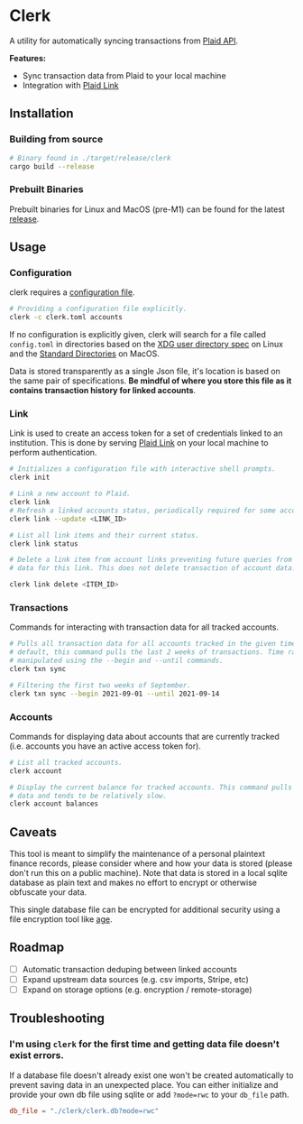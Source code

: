 # Clerk
A utility for automatically syncing transactions from [Plaid API][Plaid].

**Features:**
* Sync transaction data from Plaid to your local machine
* Integration with [Plaid Link][Plaid Link]

## Installation

### Building from source
```sh
# Binary found in ./target/release/clerk
cargo build --release
```

### Prebuilt Binaries
Prebuilt binaries for Linux and MacOS (pre-M1) can be found for the latest
[release](https://github.com/allancalix/clerk/releases).

## Usage

### Configuration
clerk requires a [configuration file](clerk.toml).

```sh
# Providing a configuration file explicitly.
clerk -c clerk.toml accounts
```

If no configuration is explicitly given, clerk will search for a file called
`config.toml` in directories based on the [XDG user directory spec](https://www.freedesktop.org/wiki/Software/xdg-user-dirs/)
on Linux and the [Standard Directories][] on MacOS.

Data is stored transparently as a single Json file, it's location is based on the
same pair of specifications. __Be mindful of where you store this file as it
contains transaction history for linked accounts__.

### Link
Link is used to create an access token for a set of credentials linked to an
institution. This is done by serving [Plaid Link][] on your local machine to
perform authentication.

```sh
# Initializes a configuration file with interactive shell prompts.
clerk init

# Link a new account to Plaid.
clerk link
# Refresh a linked accounts status, periodically required for some accounts
clerk link --update <LINK_ID>

# List all link items and their current status.
clerk link status

# Delete a link item from account links preventing future queries from retturning
# data for this link. This does not delete transaction of account data.

clerk link delete <ITEM_ID>
```

### Transactions
Commands for interacting with transaction data for all tracked accounts.

```sh
# Pulls all transaction data for all accounts tracked in the given time range. By
# default, this command pulls the last 2 weeks of transactions. Time range can be
# manipulated using the --begin and --until commands.
clerk txn sync

# Filtering the first two weeks of September.
clerk txn sync --begin 2021-09-01 --until 2021-09-14
```

### Accounts
Commands for displaying data about accounts that are currently tracked (i.e.
accounts you have an active access token for).

```sh
# List all tracked accounts.
clerk account

# Display the current balance for tracked accounts. This command pulls the latest
# data and tends to be relatively slow.
clerk account balances
```

## Caveats
This tool is meant to simplify the maintenance of a personal plaintext finance records,
please consider where and how your data is stored (please don't run this on a public
machine). Note that data is stored in a local sqlite database as plain text and
makes no effort to encrypt or otherwise obfuscate your data.

This single database file can be encrypted for additional security using a file
encryption tool like [age](https://github.com/FiloSottile/age).

## Roadmap
- [ ] Automatic transaction deduping between linked accounts
- [ ] Expand upstream data sources (e.g. csv imports, Stripe, etc)
- [ ] Expand on storage options (e.g. encryption / remote-storage)

## Troubleshooting
### I'm using `clerk` for the first time and getting data file doesn't exist errors.
If a database file doesn't already exist one won't be created automatically to
prevent saving data in an unexpected place. You can either initialize and provide
your own db file using sqlite or add `?mode=rwc` to your `db_file` path.

```toml
db_file = "./clerk/clerk.db?mode=rwc"
```

[Plaid]: https://plaid.com/docs/api/ "Plaid Docs"
[Plaid Link]: https://plaid.com/docs/link/ "Plaid Link Documentation"
[Standard Directories]: https://developer.apple.com/library/archive/documentation/FileManagement/Conceptual/FileSystemProgrammingGuide/FileSystemOverview/FileSystemOverview.html#//apple_ref/doc/uid/TP40010672-CH2-SW6
